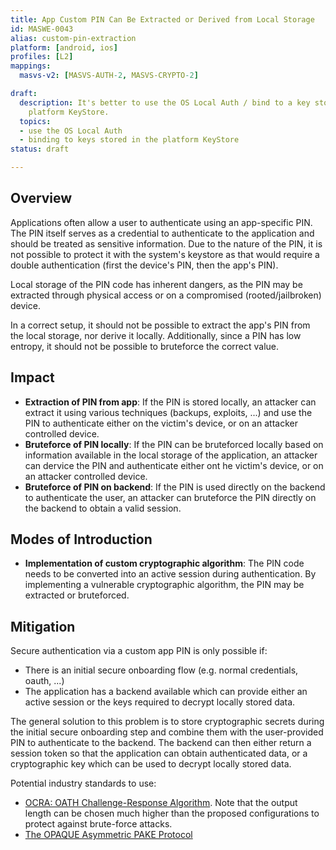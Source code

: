 ```yaml
---
title: App Custom PIN Can Be Extracted or Derived from Local Storage
id: MASWE-0043
alias: custom-pin-extraction
platform: [android, ios]
profiles: [L2]
mappings:
  masvs-v2: [MASVS-AUTH-2, MASVS-CRYPTO-2]

draft:
  description: It's better to use the OS Local Auth / bind to a key stored in the
    platform KeyStore.
  topics:
  - use the OS Local Auth
  - binding to keys stored in the platform KeyStore
status: draft

---
```


## Overview

Applications often allow a user to authenticate using an app-specific PIN. The PIN itself serves as a credential to authenticate to the application and should be treated as sensitive information. Due to the nature of the PIN, it is not possible to protect it with the system's keystore as that would require a double authentication (first the device's PIN, then the app's PIN).

Local storage of the PIN code has inherent dangers, as the PIN may be extracted through physical access or on a compromised (rooted/jailbroken) device.

In a correct setup, it should not be possible to extract the app's PIN from the local storage, nor derive it locally. Additionally, since a PIN has low entropy, it should not be possible to bruteforce the correct value.

## Impact

- **Extraction of PIN from app**: If the PIN is stored locally, an attacker can extract it using various techniques (backups, exploits, ...) and use the PIN to authenticate either on the victim's device, or on an attacker controlled device.
- **Bruteforce of PIN locally**: If the PIN can be bruteforced locally based on information available in the local storage of the application, an attacker can dervice the PIN and authenticate either ont he victim's device, or on an attacker controlled device.
- **Bruteforce of PIN on backend**: If the PIN is used directly on the backend to authenticate the user, an attacker can bruteforce the PIN directly on the backend to obtain a valid session.

## Modes of Introduction

- **Implementation of custom cryptographic algorithm**: The PIN code needs to be converted into an active session during authentication. By implementing a vulnerable cryptographic algorithm, the PIN may be extracted or bruteforced.

## Mitigation

Secure authentication via a custom app PIN is only possible if:

- There is an initial secure onboarding flow (e.g. normal credentials, oauth, ...)
- The application has a backend available which can provide either an active session or the keys required to decrypt locally stored data.

The general solution to this problem is to store cryptographic secrets during the initial secure onboarding step and combine them with the user-provided PIN to authenticate to the backend. The backend can then either return a session token so that the application can obtain authenticated data, or a cryptographic key which can be used to decrypt locally stored data.

Potential industry standards to use:

- [OCRA: OATH Challenge-Response Algorithm](https://www.rfc-editor.org/rfc/rfc6287). Note that the output length can be chosen much higher than the proposed configurations to protect against brute-force attacks.
- [The OPAQUE Asymmetric PAKE Protocol](https://www.ietf.org/archive/id/draft-irtf-cfrg-opaque-02.html)
